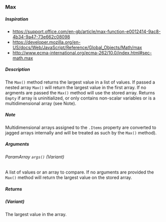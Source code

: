 
### Max
##### Inspiration
* https://support.office.com/en-gb/article/max-function-e0012414-9ac8-4b34-9a47-73e662c08098
* https://developer.mozilla.org/en-US/docs/Web/JavaScript/Reference/Global_Objects/Math/max
* http://www.ecma-international.org/ecma-262/10.0/index.html#sec-math.max

##### Description
The `Max()` method returns the largest value in a list of values. If passed a nested array `Max()` will return the largest value in the first array.  If no argments are passed the `Max()` method will use the stored array. Returns `Empty` if array is uninitialized, or only contains non-scalar variables or is a multidimensional array (see Note).
  
##### Note 
Multidimensional arrays assigned to the `.Items` property are converted to jagged arrays internally and will be treated as such by the `Max()` method).

##### Arguments
###### ParamArray `args()` (Variant)
A list of values or an array to compare. If no arguments are provided the `Max()` method will return the largest value on the stored array.


##### Returns
##### (Variant)
The largest value in the array. 
